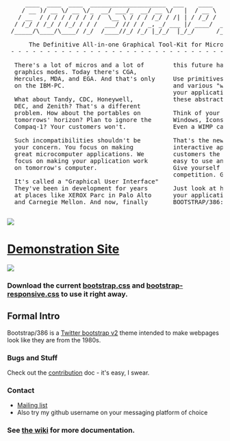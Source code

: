 <pre>
     ____  ____  ____  _____________________  ___    ____        __   _____ ____  _____
    / __ )/ __ \/ __ \/_  __/ ___/_  __/ __ \/   |  / __ \     _/_/  |__  /( __ )/ ___/
   / __  / / / / / / / / /  \__ \ / / / /_/ / /| | / /_/ /   _/_/     /_ &lt;/ __  / __ \ 
  / /_/ / /_/ / /_/ / / /  ___/ // / / _, _/ ___ |/ ____/  _/_/     ___/ / /_/ / /_/ / 
 /_____/\____/\____/ /_/  /____//_/ /_/ |_/_/  |_/_/      /_/      /____/\____/\____/  

      The Definitive All-in-one Graphical Tool-Kit for Micros and Terminals.  
 - - - - - - - - - - - - - - - - - - - - - - - - - - - - - - - - - - - - - - - - - - 

  There's a lot of micros and a lot of        this future has arrived.
  graphics modes. Today there's CGA,          
  Hercules, MDA, and EGA. And that's only     Use primitives like buttons, "toolbars"
  on the IBM-PC.                              and various "widgets" that will control
                                              your application. We handle rendering
  What about Tandy, CDC, Honeywell,           these abstractions on screen for you.
  DEC, and Zenith? That's a different          
  problem. How about the portables on         Think of your software in terms of
  tomorrows' horizon? Plan to ignore the      Windows, Icons, Menus, and Pull-Downs.
  Compaq-1? Your customers won't.             Even a WIMP can do it (TM).
                                              
  Such incompatibilities shouldn't be         That's the new paradigm of full-screen
  your concern. You focus on making           interactive applications. Give your
  great microcomputer applications. We        customers the rich interface that are
  focus on making your application work       easy to use and also, easy to create.
  on tomorrow's computer.                     Give yourself that one-leg up on your
                                              competition. GUI is Good. GUI is God.
  It's called a "Graphical User Interface"    
  They've been in development for years       Just look at how beautiful
  at places like XEROX Parc in Palo Alto      your application can look with
  and Carnegie Mellon. And now, finally       BOOTSTRAP/386:

</pre>

<img src=http://i.imgur.com/CZKrANV.png>

# [Demonstration Site](http://kristopolous.github.io/BOOTSTRA.386/)

<a href=http://i.imgur.com/chWpJfb.jpg><img src=http://i.imgur.com/chWpJfbl.jpg></a>

### Download the current [bootstrap.css](https://raw.githubusercontent.com/kristopolous/BOOTSTRA.386/master/docs/assets/css/bootstrap.css) and [bootstrap-responsive.css](https://raw.githubusercontent.com/kristopolous/BOOTSTRA.386/master/docs/assets/css/bootstrap-responsive.css) to use it right away.

## Formal Intro

Bootstrap/386 is a [Twitter bootstrap v2](http://twitter.github.io/bootstrap/) theme intended to make
webpages look like they are from the 1980s. 

### Bugs and Stuff

Check out the [contribution](https://github.com/kristopolous/BOOTSTRA.386/blob/master/CONTRIBUTING.md) doc - it's easy, I swear.

### Contact

 * [Mailing list](https://groups.google.com/forum/#!forum/bootstra-386)
 * Also try my github username on your messaging platform of choice 

### See [the wiki](https://github.com/kristopolous/BOOTSTRA.386/wiki/) for more documentation.
